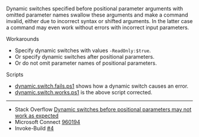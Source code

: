 
Dynamic switches specified before positional parameter arguments with omitted
parameter names swallow these arguments and make a command invalid, either due
to incorrect syntax or shifted arguments. In the latter case a command may even
work without errors with incorrect input parameters.

Workarounds

- Specify dynamic switches with values `-ReadOnly:$true`.
- Or specify dynamic switches after positional parameters.
- Or do not omit parameter names of positional parameters.

Scripts

- [dynamic.switch.fails.ps1](dynamic.switch.fails.ps1) shows how a dynamic switch causes an error.
- [dynamic.switch.works.ps1](dynamic.switch.works.ps1) is the above script corrected.

---

- Stack Overflow [Dynamic switches before positional parameters may not work as expected](http://stackoverflow.com/q/25560038/323582)
- Microsoft Connect [960194](https://connect.microsoft.com/PowerShell/Feedback/Details/960194)
- Invoke-Build [#4](https://github.com/nightroman/Invoke-Build/issues/4)
